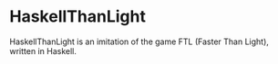 # HaskellThanLight

HaskellThanLight is an imitation of the game FTL (Faster Than Light), written in Haskell. 